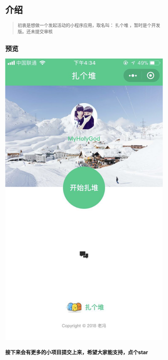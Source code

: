# 介绍

> 初衷是想做一个发起活动的小程序应用，取名叫： 扎个堆 ，暂时是个开发版。还未提交审核

## 预览

![预览](https://github.com/xiqi99520/wx-program/blob/master/images/wechat.jpg)

### 接下来会有更多的小项目提交上来，希望大家能支持，点个star